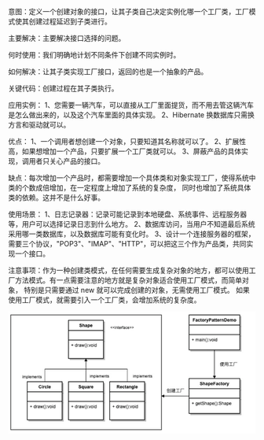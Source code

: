 意图：定义一个创建对象的接口，让其子类自己决定实例化哪一个工厂类，工厂模式使其创建过程延迟到子类进行。

主要解决：主要解决接口选择的问题。

何时使用：我们明确地计划不同条件下创建不同实例时。

如何解决：让其子类实现工厂接口，返回的也是一个抽象的产品。

关键代码：创建过程在其子类执行。

应用实例： 
1、您需要一辆汽车，可以直接从工厂里面提货，而不用去管这辆汽车是怎么做出来的，以及这个汽车里面的具体实现。 
2、Hibernate 换数据库只需换方言和驱动就可以。

优点： 
1、一个调用者想创建一个对象，只要知道其名称就可以了。 
2、扩展性高，如果想增加一个产品，只要扩展一个工厂类就可以。 
3、屏蔽产品的具体实现，调用者只关心产品的接口。

缺点：每次增加一个产品时，都需要增加一个具体类和对象实现工厂，使得系统中类的个数成倍增加，在一定程度上增加了系统的复杂度，
同时也增加了系统具体类的依赖。这并不是什么好事。

使用场景： 
1、日志记录器：记录可能记录到本地硬盘、系统事件、远程服务器等，用户可以选择记录日志到什么地方。
2、数据库访问，当用户不知道最后系统采用哪一类数据库，以及数据库可能有变化时。 
3、设计一个连接服务器的框架，需要三个协议，"POP3"、"IMAP"、"HTTP"，可以把这三个作为产品类，共同实现一个接口。

注意事项：作为一种创建类模式，在任何需要生成复杂对象的地方，都可以使用工厂方法模式。有一点需要注意的地方就是复杂对象适合使用工厂模式，而简单对象，
特别是只需要通过 new 就可以完成创建的对象，无需使用工厂模式。 如果使用工厂模式，就需要引入一个工厂类，会增加系统的复杂度。

![factory.png](..%2F..%2F..%2F..%2Fresources%2Fstatic%2Fimg%2Ffactory.png)
